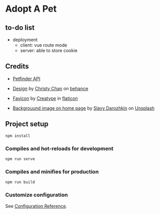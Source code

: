 # Adopt A Pet

## to-do list

- deployment
  - client: vue route mode
  - server: able to store cookie

## Credits

- [Petfinder API](https://www.petfinder.com/developers/)

- [Design](https://www.behance.net/gallery/134895919/Puppos-Dog-Adoption-Matchmaker-Design-Sprint-Case-Study) by [Christy Chan](https://www.behance.net/christykchan) on [behance](behance.net/)

- [Favicon](https://www.flaticon.com/premium-icon/paws_4225935) by [Creatype](https://www.flaticon.com/authors/creatype) in [flaticon](https://www.flaticon.com/)

- [Backgrouund image on home page](https://unsplash.com/photos/O_UbPKaz6no) by [Slavy Darozhkin](https://unsplash.com/@hashtaglilac) on [Unsplash](https://unsplash.com)

## Project setup

```
npm install
```

### Compiles and hot-reloads for development

```
npm run serve
```

### Compiles and minifies for production

```
npm run build
```

### Customize configuration

See [Configuration Reference](https://cli.vuejs.org/config/).
